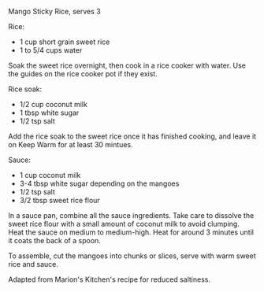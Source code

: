 Mango Sticky Rice, serves 3

Rice:
 - 1 cup short grain sweet rice
 - 1 to 5/4 cups water

Soak the sweet rice overnight, then cook in a rice cooker with water. Use the guides on the rice cooker pot if they exist.

Rice soak:
 - 1/2 cup coconut milk
 - 1 tbsp white sugar
 - 1/2 tsp salt
 
Add the rice soak to the sweet rice once it has finished cooking, and leave it on Keep Warm for at least 30 mintues.

Sauce:
 - 1 cup coconut milk
 - 3-4 tbsp white sugar depending on the mangoes
 - 1/2 tsp salt
 - 3/2 tbsp sweet rice flour
 
In a sauce pan, combine all the sauce ingredients. Take care to dissolve the sweet rice flour with a small amount of coconut milk to avoid clumping. 
Heat the sauce on medium to medium-high. Heat for around 3 minutes until it coats the back of a spoon.

To assemble, cut the mangoes into chunks or slices, serve with warm sweet rice and sauce.

Adapted from Marion's Kitchen's recipe for reduced saltiness.
